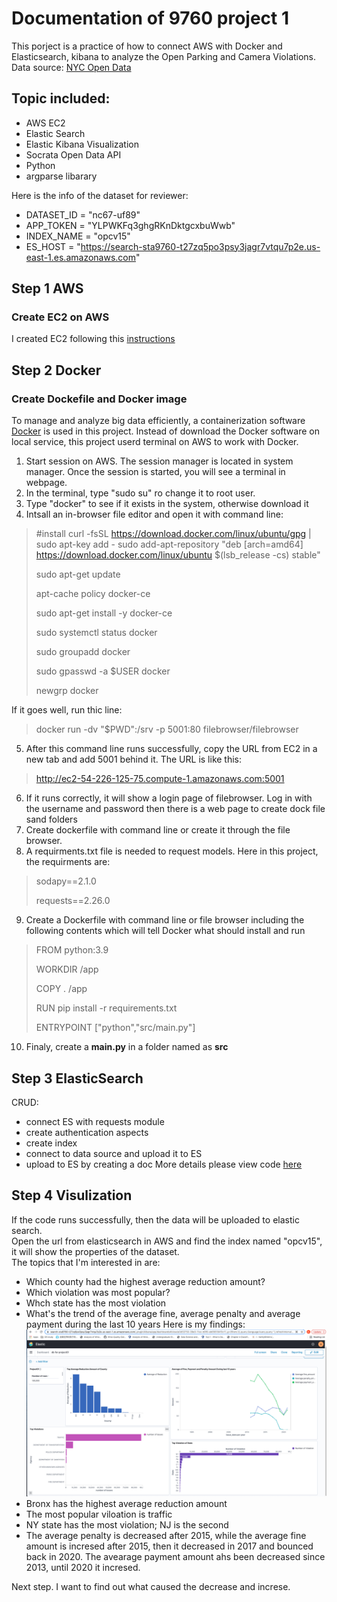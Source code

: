 #  Documentation of 9760 project 1
This porject is a practice of how to connect AWS with Docker and Elasticsearch, kibana to analyze the Open Parking and Camera Violations. <br>
Data source: [NYC Open Data](https://dev.socrata.com/foundry/data.cityofnewyork.us/nc67-uf89)<br>
## Topic included:
- AWS EC2
- Elastic Search
- Elastic Kibana Visualization
- Socrata Open Data API
- Python 
- argparse libarary

Here is the info of the dataset for reviewer:
- DATASET_ID = "nc67-uf89"
- APP_TOKEN = "YLPWKFq3ghgRKnDktgcxbuWwb"
- INDEX_NAME = "opcv15"
- ES_HOST = "https://search-sta9760-t27zq5po3psy3jagr7vtqu7p2e.us-east-1.es.amazonaws.com"
## Step 1 AWS
  ### Create EC2 on AWS
  I created EC2 following this [instructions](https://docs.google.com/document/d/13Lyd64fqevIKUnHH38-1YW_2HQdc3GZ8ovewdKdBpt0/edit#heading=h.cb4ce13d31ux)
## Step 2 Docker
  ### Create Dockefile and Docker image
  To manage and analyze big data efficiently, a containerization software [Docker](https://www.docker.com/) is used in this project. Instead of download the Docker software on local service, this project userd terminal on AWS to work with Docker.
  
  1. Start session on AWS. The session manager is located in system manager. Once the session is started, you will see a terminal in webpage.
  2. In the terminal, type "sudo su" ro change it to root user. 
  3. Type "docker" to see if it exists in the system, otherwise download it
  4. Intsall an in-browser file editor and open it with command line: 
  > #install
  > curl -fsSL https://download.docker.com/linux/ubuntu/gpg | sudo apt-key add -
  > sudo add-apt-repository "deb [arch=amd64] https://download.docker.com/linux/ubuntu $(lsb_release -cs) stable"
  > 
  > sudo apt-get update
  > 
  > apt-cache policy docker-ce
  > 
  > sudo apt-get install -y docker-ce
  > 
  > sudo systemctl status docker
  > 
  > sudo groupadd docker
  > 
  > sudo gpasswd -a $USER docker
  > 
  > newgrp docker
 
If it goes well, run thic line:
  > docker run -dv "$PWD":/srv -p 5001:80 filebrowser/filebrowser
5. After this command line runs successfully, copy the URL from EC2 in a new tab and add 5001 behind it. The URL is like this:
> http://ec2-54-226-125-75.compute-1.amazonaws.com:5001
6. If it runs correctly, it will show a login page of filebrowser. Log in with the username and password then there is a web page to create dock file sand folders
7. Create dockerfile with command line or create it through the file browser. 
8. A requirments.txt file is needed to request models. Here in this project, the requirments are:
> sodapy==2.1.0
> 
> requests==2.26.0
9. Create a Dockerfile with command line or file browser including the following contents which will tell Docker what should install and run 
> FROM python:3.9
>
> WORKDIR /app
> 
> COPY . /app
> 
> RUN pip install -r requirements.txt
> 
> ENTRYPOINT ["python","src/main.py"]
10. Finaly, create a **main.py** in a folder named as **src**

## Step 3 ElasticSearch
CRUD:
- connect ES with requests module
- create  authentication aspects 
- create index
- connect to data source and upload it to ES
- upload to ES by creating a doc
More details please view code [here](https://github.com/leizhangg/9760/blob/main/main.py)
## Step 4 Visulization 
If the code runs successfully, then the data will be uploaded to elastic search. <br>
Open the url from elasticsearch in AWS and find the index named "opcv15", it will show the properties of the dataset.<br>
The topics that I'm interested in are:
- Which county had the highest average reduction amount?
- Which violation was most popular? 
- Whch state has the most violation 
- What's the trend of the average fine, average penalty and average payment during the last 10 years
Here is my findings:
![alt](https://github.com/leizhangg/9760/blob/main/dashboard.png)
- Bronx has the highest average reduction amount
- The most popular viloation is traffic
- NY state has the most violation; NJ is the second
- The average penalty is decreased after 2015, while the average fine amount is incresed after 2015, then it decreased in 2017 and bounced back in 2020. The avearage payment amount ahs been decreased since 2013, until 2020 it incresed. <br>

Next step. I want to find out what caused the decrease and increse. 





  
